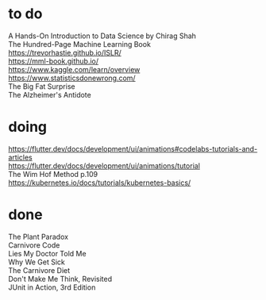 # to do    
A Hands-On Introduction to Data Science by Chirag Shah  
The Hundred-Page Machine Learning Book  
https://trevorhastie.github.io/ISLR/  
https://mml-book.github.io/  
https://www.kaggle.com/learn/overview  
https://www.statisticsdonewrong.com/  
The Big Fat Surprise  
The Alzheimer's Antidote  
# doing
https://flutter.dev/docs/development/ui/animations#codelabs-tutorials-and-articles  
https://flutter.dev/docs/development/ui/animations/tutorial    
The Wim Hof Method p.109  
https://kubernetes.io/docs/tutorials/kubernetes-basics/  
# done
The Plant Paradox  
Carnivore Code  
Lies My Doctor Told Me  
Why We Get Sick  
The Carnivore Diet  
Don't Make Me Think, Revisited  
JUnit in Action, 3rd Edition   

